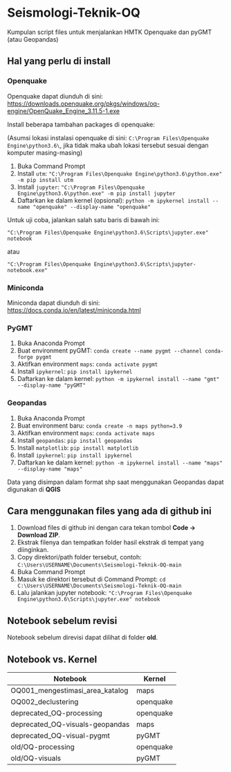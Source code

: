 # Seismologi-Teknik-OQ
Kumpulan script files untuk menjalankan HMTK Openquake dan pyGMT (atau Geopandas)

## Hal yang perlu di install
### Openquake
Openquake dapat diunduh di sini:
https://downloads.openquake.org/pkgs/windows/oq-engine/OpenQuake_Engine_3.11.5-1.exe

Install beberapa tambahan packages di openquake:

(Asumsi lokasi instalasi openquake di sini: `C:\Program Files\Openquake Engine\python3.6\`, 
jika tidak maka ubah lokasi tersebut sesuai dengan komputer masing-masing)

1. Buka Command Prompt
2. Install `utm`: `"C:\Program Files\Openquake Engine\python3.6\python.exe" -m pip install utm`
3. Install `jupyter`: `"C:\Program Files\Openquake Engine\python3.6\python.exe" -m pip install jupyter`
4. Daftarkan ke dalam kernel (opsional): `python -m ipykernel install --name "openquake" --display-name "openquake"`


Untuk uji coba, jalankan salah satu baris di bawah ini:

`"C:\Program Files\Openquake Engine\python3.6\Scripts\jupyter.exe" notebook`

atau

`"C:\Program Files\Openquake Engine\python3.6\Scripts\jupyter-notebook.exe"`

### Miniconda
Miniconda dapat diunduh di sini:
https://docs.conda.io/en/latest/miniconda.html

### PyGMT
1. Buka Anaconda Prompt
2. Buat environment pyGMT: `conda create --name pygmt --channel conda-forge pygmt`
3. Aktifkan environment `maps`: `conda activate pygmt`
4. Install `ipykernel`: `pip install ipykernel`
5. Daftarkan ke dalam kernel: `python -m ipykernel install --name "gmt" --display-name "pyGMT"`

### Geopandas
1. Buka Anaconda Prompt
2. Buat environment baru: `conda create -n maps python=3.9`
3. Aktifkan environment `maps`: `conda activate maps`
4. Install `geopandas`: `pip install geopandas`
5. Install `matplotlib`: `pip install matplotlib`
6. Install `ipykernel`: `pip install ipykernel`
7. Daftarkan ke dalam kernel: `python -m ipykernel install --name "maps" --display-name "maps"`

Data yang disimpan dalam format shp saat menggunakan Geopandas dapat digunakan di **QGIS**

## Cara menggunakan files yang ada di github ini
1. Download files di github ini dengan cara tekan tombol **Code -> Download ZIP**.
2. Ekstrak filenya dan tempatkan folder hasil ekstrak di tempat yang diinginkan.
3. Copy direktori/path folder tersebut, contoh: `C:\Users\USERNAME\Documents\Seismologi-Teknik-OQ-main`
4. Buka Command Prompt
5. Masuk ke direktori tersebut di Command Prompt: `cd C:\Users\USERNAME\Documents\Seismologi-Teknik-OQ-main`
6. Lalu jalankan jupyter notebook: `"C:\Program Files\Openquake Engine\python3.6\Scripts\jupyter.exe" notebook`

## Notebook sebelum revisi
Notebook sebelum direvisi dapat dilihat di folder **old**.

## Notebook vs. Kernel
| Notebook             | Kernel    |
|----------------------|-----------|
| OQ001_mengestimasi_area_katalog        | maps |
| OQ002_declustering        | openquake |
| deprecated_OQ-processing        | openquake |
| deprecated_OQ-visuals-geopandas | maps      |
| deprecated_OQ-visual-pygmt      | pyGMT     |
| old/OQ-processing        | openquake |
| old/OQ-visuals           | pyGMT     |